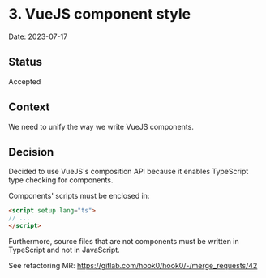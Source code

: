# 3. VueJS component style

Date: 2023-07-17

## Status

Accepted

## Context

We need to unify the way we write VueJS components.

## Decision

Decided to use VueJS's composition API because it enables TypeScript type checking for components.

Components' scripts must be enclosed in:

```html
<script setup lang="ts">
// ...
</script>
```

Furthermore, source files that are not components must be written in TypeScript and not in JavaScript.

See refactoring MR: https://gitlab.com/hook0/hook0/-/merge_requests/42
